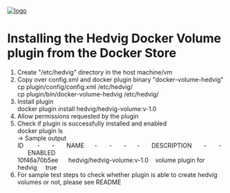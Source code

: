 [![logo](http://www.hedviginc.com/hs-fs/hub/448929/file-2245740934-png/Website_Pictures/hedvig_logo_260x77.png?t=1494939093745&width=390&name=hedvig_logo_260x77.png)](http://www.hedviginc.com)

# Installing the Hedvig Docker Volume plugin from the Docker Store

1. Create "/etc/hedvig" directory in the host machine/vm
2. Copy over config.xml and docker plugin binary "docker-volume-hedvig"  
cp plugin/config/config.xml /etc/hedvig/  
cp plugin/bin/docker-volume-hedvig /etc/hedvig/
3. Install plugin  
docker plugin install hedvig/hedvig-volume:v-1.0
4. Allow permissions requested by the plugin
5. Check if plugin is successfully installed and enabled  
docker plugin ls  
   -> Sample output  
ID &nbsp;&nbsp;&nbsp;&nbsp;&nbsp;&nbsp; - &nbsp;&nbsp;&nbsp;&nbsp;&nbsp; - &nbsp;&nbsp;&nbsp;&nbsp;&nbsp; NAME&nbsp;&nbsp;&nbsp;&nbsp;&nbsp; - &nbsp;&nbsp;&nbsp;&nbsp;&nbsp; - &nbsp;&nbsp;&nbsp;&nbsp;&nbsp; - &nbsp;&nbsp;&nbsp;&nbsp;&nbsp;- &nbsp;&nbsp;&nbsp;&nbsp;&nbsp; DESCRIPTION &nbsp;&nbsp;&nbsp;&nbsp;&nbsp; - &nbsp;&nbsp;&nbsp;&nbsp;&nbsp; - &nbsp;&nbsp;&nbsp;&nbsp;&nbsp; ENABLED  
10f46a70b5ee &nbsp;&nbsp;&nbsp;&nbsp; hedvig/hedvig-volume:v-1.0&nbsp;&nbsp;&nbsp;&nbsp;volume plugin for hedvig&nbsp;&nbsp;&nbsp;&nbsp;&nbsp;true
6. For sample test steps to check whether plugin is able to create hedvig volumes or not,
   please see README
